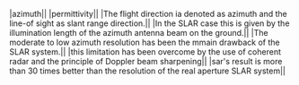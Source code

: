 |azimuth||
|permittivity||
|The flight direction ia denoted as azimuth and the line-of sight as slant range direction.||
|In the SLAR case this is given by the illumination length of the azimuth antenna beam on the ground.||
|The moderate to low azimuth resolution has been the mmain drawback of the SLAR system.||
|this limitation has been overcome by the use of coherent radar and the principle of Doppler beam sharpening||
|sar's result is more than 30 times better than the resolution of the real aperture SLAR system||
